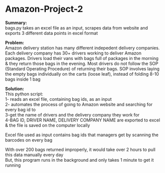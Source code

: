 # Amazon-Project-2
**Summary:**  
bags.py takes an excel file as an input, scrapes data from website and exports 3 different data points in excel format  

**Problem:**  
Amazon delivery station has many different indepedent delivery companies. Each delivery company has 30+ drivers working to deliver Amazon packages. Drivers load their vans with bags full of packages in the morning & they return those bags in the evening. Most drivers do not follow the SOP (Standard Operating Procedure) of returning their bags. SOP involves laying the empty bags individually on the carts (loose leaf), instead of folding 8-10 bags inside 1 bag  

**Solution:**  
This python script:  
1- reads an excel file, containing bag ids, as an input  
2- automates the process of going to Amazon website and searching for every bag id to  
3-get the name of drivers and the delivery company they work for  
4-BAG ID, DRIVER NAME, DELIVERY COMPANY NAME are exported to excel & the file is saved on the computer locally  

Excel file used as input contains bag ids that managers get by scanning the barcodes on every bag  

With over 200 bags returned improperly, it would take over 2 hours to pull this data manually every day  
But, this program runs in the background and only takes 1 minute to get it running  
